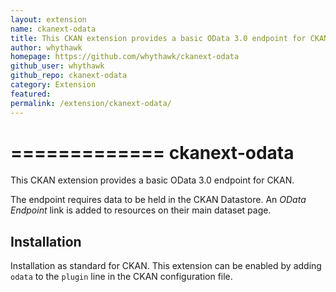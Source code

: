 ```yaml
---
layout: extension
name: ckanext-odata
title: This CKAN extension provides a basic OData 3.0 endpoint for CKAN.
author: whythawk
homepage: https://github.com/whythawk/ckanext-odata
github_user: whythawk
github_repo: ckanext-odata
category: Extension
featured: 
permalink: /extension/ckanext-odata/
---
```



=============
ckanext-odata
=============

This CKAN extension provides a basic OData 3.0 endpoint for CKAN.

The endpoint requires data to be held in the CKAN Datastore.
An _OData Endpoint_ link is added to resources on their main dataset page.

Installation
------------

Installation as standard for CKAN.
This extension can be enabled by adding `odata` to the `plugin` line
in the CKAN configuration file.

